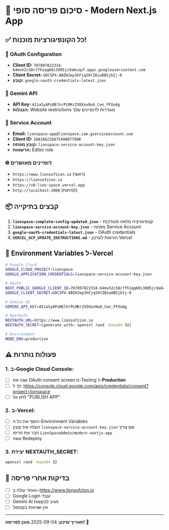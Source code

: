 # 🚀 סיכום פריסה סופי - Modern Next.js App

## ✅ כל הקונפיגורציות מוכנות!

### 🔐 OAuth Configuration
- **Client ID:** `707897822334-64mvh2c58cffh1qq60i3005jc9a6cop7.apps.googleusercontent.com`
- **Client Secret:** `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`
- **קובץ:** `google-oauth-credentials-latest.json`

### 🤖 Gemini API
- **API Key:** `AIzaSyAPuNElhrPLMKrZVEKoxNu6_Cwn_FFXoAg`
- **הגבלות:** Website restrictions מוגדרות לדומיינים שלך

### 👤 Service Account
- **Email:** `lionspace-app@lionspace.iam.gserviceaccount.com`
- **Client ID:** `108166235875490877900`
- **קובץ מפתח:** `lionspace-service-account-key.json`
- **הרשאות:** Editor role

### 🌐 דומיינים מאושרים
- `https://www.lionsofzion.io` (ראשי)
- `https://lionsofzion.io`
- `https://v0-lion-space.vercel.app`
- `http://localhost:3000` (לפיתוח)

## 📦 קבצים בתיקייה

1. **`lionspace-complete-config-updated.json`** - קונפיגורציה מלאה מעודכנת
2. **`lionspace-service-account-key.json`** - מפתח Service Account
3. **`google-oauth-credentials-latest.json`** - OAuth credentials
4. **`VERCEL_GCP_UPDATE_INSTRUCTIONS.md`** - הוראות לעדכון Vercel

## 🔧 Environment Variables ל-Vercel

```bash
# Google Cloud
GOOGLE_CLOUD_PROJECT=lionspace
GOOGLE_APPLICATION_CREDENTIALS=lionspace-service-account-key.json

# OAuth
NEXT_PUBLIC_GOOGLE_CLIENT_ID=707897822334-64mvh2c58cffh1qq60i3005jc9a6cop7.apps.googleusercontent.com
GOOGLE_CLIENT_SECRET=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

# Gemini AI
GEMINI_API_KEY=AIzaSyAPuNElhrPLMKrZVEKoxNu6_Cwn_FFXoAg

# NextAuth
NEXTAUTH_URL=https://www.lionsofzion.io
NEXTAUTH_SECRET=[generate with: openssl rand -base64 32]

# Environment
NODE_ENV=production
```

## ⚠️ פעולות נותרות

### 1. **ב-Google Cloud Console:**
- [ ] שנה את OAuth consent screen מ-Testing ל-**Production**
- [ ] לך ל: https://console.cloud.google.com/apis/credentials/consent?project=lionspace
- [ ] לחץ על "PUBLISH APP"

### 2. **ב-Vercel:**
- [ ] הוסף את כל ה-Environment Variables
- [ ] העלה את קובץ `lionspace-service-account-key.json` אם צריך
- [ ] חבר את הריפו `LionSpaceAdmin/modern-nextjs-app`
- [ ] עשה Redeploy

### 3. **יצירת NEXTAUTH_SECRET:**
```bash
openssl rand -base64 32
```

## 📝 בדיקות אחרי פריסה

- [ ] האתר עולה ב-https://www.lionsofzion.io
- [ ] Google Login עובד
- [ ] Gemini AI מגיב לבקשות
- [ ] אין שגיאות בקונסול

---

**תאריך עדכון:** 2025-09-04
**מוכן לפריסה!** 🎉